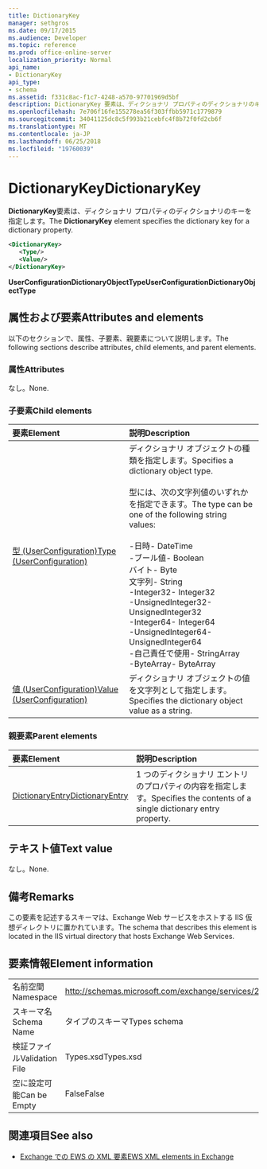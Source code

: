 ```yaml
---
title: DictionaryKey
manager: sethgros
ms.date: 09/17/2015
ms.audience: Developer
ms.topic: reference
ms.prod: office-online-server
localization_priority: Normal
api_name:
- DictionaryKey
api_type:
- schema
ms.assetid: f331c8ac-f1c7-4248-a570-97701969d5bf
description: DictionaryKey 要素は、ディクショナリ プロパティのディクショナリのキーを指定します。
ms.openlocfilehash: 7e706f16fe155278ea56f303ffbb5971c1779879
ms.sourcegitcommit: 34041125dc8c5f993b21cebfc4f8b72f0fd2cb6f
ms.translationtype: MT
ms.contentlocale: ja-JP
ms.lasthandoff: 06/25/2018
ms.locfileid: "19760039"
---
```

# <a name="dictionarykey"></a><span data-ttu-id="fb4e5-103">DictionaryKey</span><span class="sxs-lookup"><span data-stu-id="fb4e5-103">DictionaryKey</span></span>

<span data-ttu-id="fb4e5-104">**DictionaryKey**要素は、ディクショナリ プロパティのディクショナリのキーを指定します。</span><span class="sxs-lookup"><span data-stu-id="fb4e5-104">The **DictionaryKey** element specifies the dictionary key for a dictionary property.</span></span> 
  
```xml
<DictionaryKey>
   <Type/>
   <Value/>
</DictionaryKey>
```

 <span data-ttu-id="fb4e5-105">**UserConfigurationDictionaryObjectType**</span><span class="sxs-lookup"><span data-stu-id="fb4e5-105">**UserConfigurationDictionaryObjectType**</span></span>
## <a name="attributes-and-elements"></a><span data-ttu-id="fb4e5-106">属性および要素</span><span class="sxs-lookup"><span data-stu-id="fb4e5-106">Attributes and elements</span></span>

<span data-ttu-id="fb4e5-107">以下のセクションで、属性、子要素、親要素について説明します。</span><span class="sxs-lookup"><span data-stu-id="fb4e5-107">The following sections describe attributes, child elements, and parent elements.</span></span>
  
### <a name="attributes"></a><span data-ttu-id="fb4e5-108">属性</span><span class="sxs-lookup"><span data-stu-id="fb4e5-108">Attributes</span></span>

<span data-ttu-id="fb4e5-109">なし。</span><span class="sxs-lookup"><span data-stu-id="fb4e5-109">None.</span></span>
  
### <a name="child-elements"></a><span data-ttu-id="fb4e5-110">子要素</span><span class="sxs-lookup"><span data-stu-id="fb4e5-110">Child elements</span></span>

|<span data-ttu-id="fb4e5-111">**要素**</span><span class="sxs-lookup"><span data-stu-id="fb4e5-111">**Element**</span></span>|<span data-ttu-id="fb4e5-112">**説明**</span><span class="sxs-lookup"><span data-stu-id="fb4e5-112">**Description**</span></span>|
|:-----|:-----|
|[<span data-ttu-id="fb4e5-113">型 (UserConfiguration)</span><span class="sxs-lookup"><span data-stu-id="fb4e5-113">Type (UserConfiguration)</span></span>](type-userconfiguration.md) <br/> | <span data-ttu-id="fb4e5-114">ディクショナリ オブジェクトの種類を指定します。</span><span class="sxs-lookup"><span data-stu-id="fb4e5-114">Specifies a dictionary object type.</span></span><br/><br/><span data-ttu-id="fb4e5-115">型には、次の文字列値のいずれかを指定できます。</span><span class="sxs-lookup"><span data-stu-id="fb4e5-115">The type can be one of the following string values:</span></span><br/><br/><span data-ttu-id="fb4e5-116">-日時</span><span class="sxs-lookup"><span data-stu-id="fb4e5-116">-  DateTime</span></span>  <br/><span data-ttu-id="fb4e5-117">-ブール値</span><span class="sxs-lookup"><span data-stu-id="fb4e5-117">-  Boolean</span></span>  <br/><span data-ttu-id="fb4e5-118">バイト</span><span class="sxs-lookup"><span data-stu-id="fb4e5-118">-  Byte</span></span>  <br/><span data-ttu-id="fb4e5-119">文字列</span><span class="sxs-lookup"><span data-stu-id="fb4e5-119">-  String</span></span>  <br/><span data-ttu-id="fb4e5-120">-Integer32</span><span class="sxs-lookup"><span data-stu-id="fb4e5-120">-  Integer32</span></span>  <br/><span data-ttu-id="fb4e5-121">-UnsignedInteger32</span><span class="sxs-lookup"><span data-stu-id="fb4e5-121">-  UnsignedInteger32</span></span>  <br/><span data-ttu-id="fb4e5-122">-Integer64</span><span class="sxs-lookup"><span data-stu-id="fb4e5-122">-  Integer64</span></span>  <br/><span data-ttu-id="fb4e5-123">-UnsignedInteger64</span><span class="sxs-lookup"><span data-stu-id="fb4e5-123">-  UnsignedInteger64</span></span>  <br/><span data-ttu-id="fb4e5-124">-自己責任で使用</span><span class="sxs-lookup"><span data-stu-id="fb4e5-124">-  StringArray</span></span>  <br/><span data-ttu-id="fb4e5-125">-ByteArray</span><span class="sxs-lookup"><span data-stu-id="fb4e5-125">-  ByteArray</span></span>  <br/> |
|[<span data-ttu-id="fb4e5-126">値 (UserConfiguration)</span><span class="sxs-lookup"><span data-stu-id="fb4e5-126">Value (UserConfiguration)</span></span>](value-userconfiguration.md) <br/> |<span data-ttu-id="fb4e5-127">ディクショナリ オブジェクトの値を文字列として指定します。</span><span class="sxs-lookup"><span data-stu-id="fb4e5-127">Specifies the dictionary object value as a string.</span></span>  <br/> |
   
### <a name="parent-elements"></a><span data-ttu-id="fb4e5-128">親要素</span><span class="sxs-lookup"><span data-stu-id="fb4e5-128">Parent elements</span></span>

|<span data-ttu-id="fb4e5-129">**要素**</span><span class="sxs-lookup"><span data-stu-id="fb4e5-129">**Element**</span></span>|<span data-ttu-id="fb4e5-130">**説明**</span><span class="sxs-lookup"><span data-stu-id="fb4e5-130">**Description**</span></span>|
|:-----|:-----|
|[<span data-ttu-id="fb4e5-131">DictionaryEntry</span><span class="sxs-lookup"><span data-stu-id="fb4e5-131">DictionaryEntry</span></span>](dictionaryentry.md) <br/> |<span data-ttu-id="fb4e5-132">1 つのディクショナリ エントリのプロパティの内容を指定します。</span><span class="sxs-lookup"><span data-stu-id="fb4e5-132">Specifies the contents of a single dictionary entry property.</span></span>  <br/> |
   
## <a name="text-value"></a><span data-ttu-id="fb4e5-133">テキスト値</span><span class="sxs-lookup"><span data-stu-id="fb4e5-133">Text value</span></span>

<span data-ttu-id="fb4e5-134">なし。</span><span class="sxs-lookup"><span data-stu-id="fb4e5-134">None.</span></span>
  
## <a name="remarks"></a><span data-ttu-id="fb4e5-135">備考</span><span class="sxs-lookup"><span data-stu-id="fb4e5-135">Remarks</span></span>

<span data-ttu-id="fb4e5-136">この要素を記述するスキーマは、Exchange Web サービスをホストする IIS 仮想ディレクトリに置かれています。</span><span class="sxs-lookup"><span data-stu-id="fb4e5-136">The schema that describes this element is located in the IIS virtual directory that hosts Exchange Web Services.</span></span>
  
## <a name="element-information"></a><span data-ttu-id="fb4e5-137">要素情報</span><span class="sxs-lookup"><span data-stu-id="fb4e5-137">Element information</span></span>

|||
|:-----|:-----|
|<span data-ttu-id="fb4e5-138">名前空間</span><span class="sxs-lookup"><span data-stu-id="fb4e5-138">Namespace</span></span>  <br/> |http://schemas.microsoft.com/exchange/services/2006/types  <br/> |
|<span data-ttu-id="fb4e5-139">スキーマ名</span><span class="sxs-lookup"><span data-stu-id="fb4e5-139">Schema Name</span></span>  <br/> |<span data-ttu-id="fb4e5-140">タイプのスキーマ</span><span class="sxs-lookup"><span data-stu-id="fb4e5-140">Types schema</span></span>  <br/> |
|<span data-ttu-id="fb4e5-141">検証ファイル</span><span class="sxs-lookup"><span data-stu-id="fb4e5-141">Validation File</span></span>  <br/> |<span data-ttu-id="fb4e5-142">Types.xsd</span><span class="sxs-lookup"><span data-stu-id="fb4e5-142">Types.xsd</span></span>  <br/> |
|<span data-ttu-id="fb4e5-143">空に設定可能</span><span class="sxs-lookup"><span data-stu-id="fb4e5-143">Can be Empty</span></span>  <br/> |<span data-ttu-id="fb4e5-144">False</span><span class="sxs-lookup"><span data-stu-id="fb4e5-144">False</span></span>  <br/> |
   
## <a name="see-also"></a><span data-ttu-id="fb4e5-145">関連項目</span><span class="sxs-lookup"><span data-stu-id="fb4e5-145">See also</span></span>

- [<span data-ttu-id="fb4e5-146">Exchange での EWS の XML 要素</span><span class="sxs-lookup"><span data-stu-id="fb4e5-146">EWS XML elements in Exchange</span></span>](ews-xml-elements-in-exchange.md)

